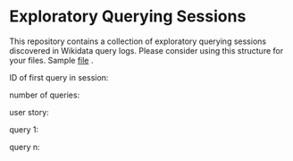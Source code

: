 # Exploratory Querying Sessions
This repository contains a collection of exploratory querying sessions discovered in Wikidata query logs.
Please consider using this structure for your files. Sample [file](https://github.com/hartig/ExploratoryQueryingSessions/blob/main/Kat/universitiesChile.txt) .

ID of first query in session: 

number of queries:

user story:

query 1:

query n:
